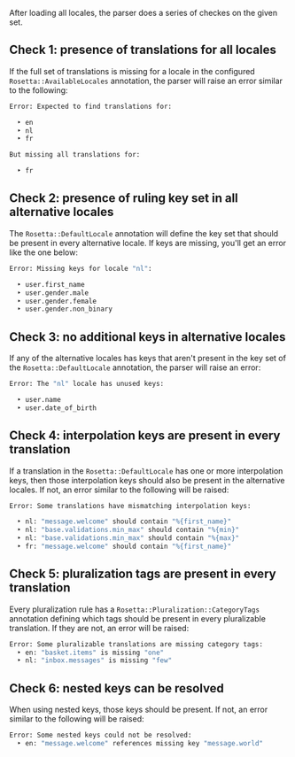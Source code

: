 After loading all locales, the parser does a series of checkes on the given set.

## Check 1: presence of translations for all locales

If the full set of translations is missing for a locale in the configured
`Rosetta::AvailableLocales` annotation, the parser will raise an error similar
to the following:

```bash
Error: Expected to find translations for:

  ‣ en
  ‣ nl
  ‣ fr

But missing all translations for:

  ‣ fr
```

## Check 2: presence of ruling key set in all alternative locales

The `Rosetta::DefaultLocale` annotation will define the key set that should be
present in every alternative locale. If keys are missing, you'll get an error
like the one below:

```bash
Error: Missing keys for locale "nl":

  ‣ user.first_name
  ‣ user.gender.male
  ‣ user.gender.female
  ‣ user.gender.non_binary
```

## Check 3: no additional keys in alternative locales

If any of the alternative locales has keys that aren't present in the key set
of the `Rosetta::DefaultLocale` annotation, the parser will raise an error:

```bash
Error: The "nl" locale has unused keys:

  ‣ user.name
  ‣ user.date_of_birth
```

## Check 4: interpolation keys are present in every translation

If a translation in the `Rosetta::DefaultLocale` has one or more interpolation
keys, then those interpolation keys should also be present in the alternative
locales. If not, an error similar to the following will be raised:

```bash
Error: Some translations have mismatching interpolation keys:

  ‣ nl: "message.welcome" should contain "%{first_name}"
  ‣ nl: "base.validations.min_max" should contain "%{min}"
  ‣ nl: "base.validations.min_max" should contain "%{max}"
  ‣ fr: "message.welcome" should contain "%{first_name}"
```

## Check 5: pluralization tags are present in every translation

Every pluralization rule has a `Rosetta::Pluralization::CategoryTags` annotation
defining which tags should be present in every pluralizable translation. If they
are not, an error will be raised:

```bash
Error: Some pluralizable translations are missing category tags:
  ‣ en: "basket.items" is missing "one"
  ‣ nl: "inbox.messages" is missing "few"
```

## Check 6: nested keys can be resolved

When using nested keys, those keys should be present. If not, an error similar
to the following will be raised:

```bash
Error: Some nested keys could not be resolved:
  ‣ en: "message.welcome" references missing key "message.world"
```

